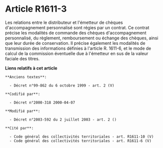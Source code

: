 # Article R1611-3

Les relations entre le distributeur et l'émetteur de chèques d'accompagnement personnalisé sont régies par un contrat. Ce
contrat précise les modalités de commande des chèques d'accompagnement personnalisé, du règlement, remboursement ou échange
des chèques, ainsi que leur durée de conservation. Il précise également les modalités de transmission des informations
définies à l'article R. 1611-6, et le mode de calcul de la commission éventuelle due à l'émetteur en sus de la valeur faciale
des titres.

**Liens relatifs à cet article**

	**Anciens textes**:

	  - Décret n°99-862 du 6 octobre 1999 - art. 2 (V)

	**Codifié par**:

	  - Décret n°2000-318 2000-04-07

	**Modifié par**:

	  - Décret n°2003-592 du 2 juillet 2003 - art. 2 ()

	**Cité par**:

	  - Code général des collectivités territoriales - art. R1611-10 (V)
	  - Code général des collectivités territoriales - art. R1611-6 (V)

